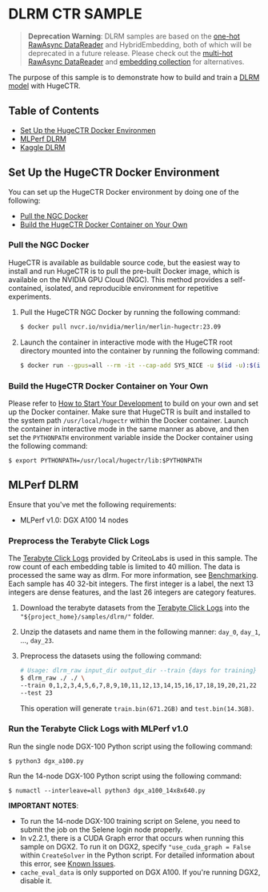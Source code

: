 # DLRM CTR SAMPLE #

> **Deprecation Warning**: DLRM samples are based on the [one-hot RawAsync DataReader](https://nvidia-merlin.github.io/HugeCTR/main/api/python_interface.html#raw) and HybridEmbedding, both of which will be deprecated in a future release. Please check out the [multi-hot RawAsync DataReader]((https://nvidia-merlin.github.io/HugeCTR/main/api/python_interface.html#raw)) and [embedding collection](https://nvidia-merlin.github.io/HugeCTR/main/api/hugectr_layer_book.html#embedding-collection) for alternatives.

The purpose of this sample is to demonstrate how to build and train a [DLRM model](https://ai.facebook.com/blog/dlrm-an-advanced-open-source-deep-learning-recommendation-model/) with HugeCTR.

## Table of Contents
* [Set Up the HugeCTR Docker Environmen](#set-up-the-hugectr-docker-environment)
* [MLPerf DLRM](#mlperf-dlrm)
* [Kaggle DLRM](#kaggle-dlrm)

## Set Up the HugeCTR Docker Environment ##
You can set up the HugeCTR Docker environment by doing one of the following:
- [Pull the NGC Docker](#pull-the-ngc-docker)
- [Build the HugeCTR Docker Container on Your Own](#build-the-hugectr-docker-container-on-your-own)

### Pull the NGC Docker ###
HugeCTR is available as buildable source code, but the easiest way to install and run HugeCTR is to pull the pre-built Docker image, which is available on the NVIDIA GPU Cloud (NGC). This method provides a self-contained, isolated, and reproducible environment for repetitive experiments.

1. Pull the HugeCTR NGC Docker by running the following command:
   ```bash
   $ docker pull nvcr.io/nvidia/merlin/merlin-hugectr:23.09
   ```
2. Launch the container in interactive mode with the HugeCTR root directory mounted into the container by running the following command:
   ```bash
   $ docker run --gpus=all --rm -it --cap-add SYS_NICE -u $(id -u):$(id -g) -v $(pwd):/hugectr -w /hugectr nvcr.io/nvidia/merlin/merlin-hugectr:23.09
   ```

### Build the HugeCTR Docker Container on Your Own ###
Please refer to [How to Start Your Development](https://nvidia-merlin.github.io/HugeCTR/master/hugectr_contributor_guide.html#how-to-start-your-development) to build on your own and set up the Docker container. Make sure that HugeCTR is built and installed to the system path `/usr/local/hugectr` within the Docker container. Launch the container in interactive mode in the same manner as above, and then set the `PYTHONPATH` environment variable inside the Docker container using the following command:
```shell
$ export PYTHONPATH=/usr/local/hugectr/lib:$PYTHONPATH
```

## MLPerf DLRM
Ensure that you've met the following requirements:
- MLPerf v1.0: DGX A100 14 nodes

### Preprocess the Terabyte Click Logs ##
The [Terabyte Click Logs](https://labs.criteo.com/2013/12/download-terabyte-click-logs/) provided by CriteoLabs is used in this sample. The row count of each embedding table is limited to 40 million. The data is processed the same way as dlrm. For more information, see [Benchmarking](https://github.com/facebookresearch/dlrm#benchmarking). Each sample has 40 32-bit integers. The first integer is a label, the next 13 integers are dense features, and the last 26 integers are category features.

1. Download the terabyte datasets from the [Terabyte Click Logs](https://labs.criteo.com/2013/12/download-terabyte-click-logs/) into the `"${project_home}/samples/dlrm/"` folder.

2. Unzip the datasets and name them in the following manner: `day_0`, `day_1`, ..., `day_23`.

3. Preprocess the datasets using the following command:
   ```bash
   # Usage: dlrm_raw input_dir output_dir --train {days for training} --test {days for testing}
   $ dlrm_raw ./ ./ \
   --train 0,1,2,3,4,5,6,7,8,9,10,11,12,13,14,15,16,17,18,19,20,21,22 \
   --test 23
   ```
   This operation will generate `train.bin(671.2GB)` and `test.bin(14.3GB)`.


### Run the Terabyte Click Logs with MLPerf v1.0 ##

Run the single node DGX-100 Python script using the following command:
   ```shell
   $ python3 dgx_a100.py
   ```

Run the 14-node DGX-100 Python script using the following command:
   ```shell
   $ numactl --interleave=all python3 dgx_a100_14x8x640.py
   ```

**IMPORTANT NOTES**: 
- To run the 14-node DGX-100 training script on Selene, you need to submit the job on the Selene login node properly.
- In v2.2.1, there is a CUDA Graph error that occurs when running this sample on DGX2. To run it on DGX2, specify `"use_cuda_graph = False` within `CreateSolver` in the Python script. For detailed information about this error, see [Known Issues](https://github.com/NVIDIA-Merlin/HugeCTR/blob/master/release_notes.md#known-issues).
- `cache_eval_data` is only supported on DGX A100. If you're running DGX2, disable it. 
